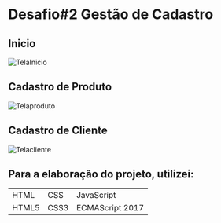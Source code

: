 # Desafio#2 Gestão de Cadastro

## Inicio
![TelaInicio](https://user-images.githubusercontent.com/76064660/126873069-e32274c3-ee43-4471-9e2a-b220c927d11a.png)


## Cadastro de Produto
![Telaproduto](https://user-images.githubusercontent.com/76064660/126873006-f6ca63ed-ef7b-4de6-bf8d-5790f6e23585.png)


## Cadastro de Cliente
![Telacliente](https://user-images.githubusercontent.com/76064660/126872439-d72d6794-efcb-4364-8a3b-5da85c0c0a4e.png)


## Para a elaboração do projeto, utilizei:
<table>
  <tr>
    <td>HTML</td>
    <td>CSS</td>
    <td>JavaScript</td>
  </tr>
  <tr>
    <td>HTML5</td>
    <td>CSS3</td>
    <td>ECMAScript 2017</td>
  </tr>
</table>
